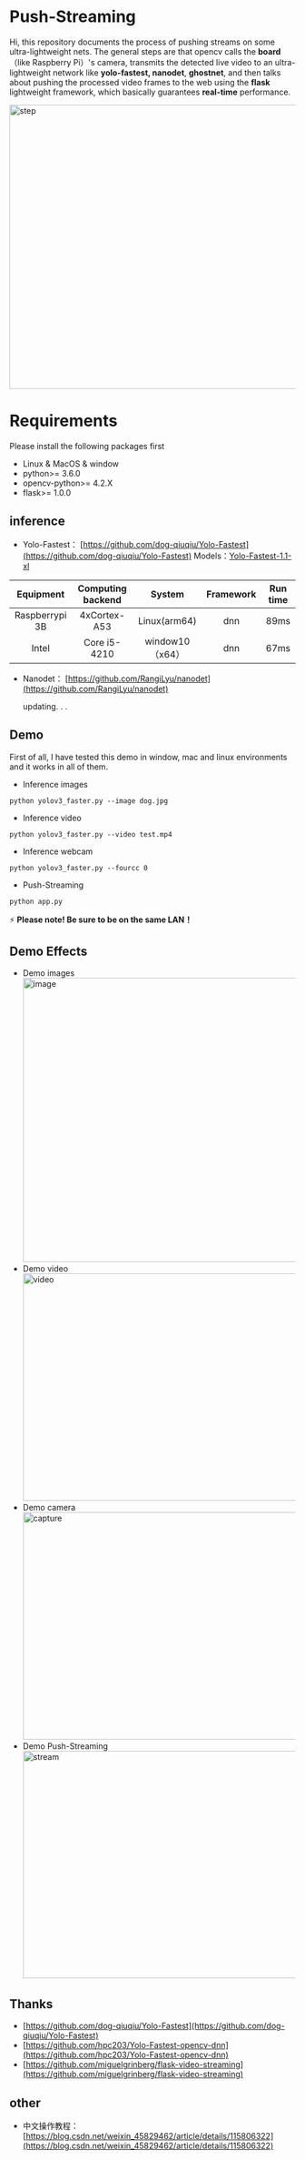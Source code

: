 # Push-Streaming

Hi, this repository documents the process of pushing streams on some ultra-lightweight nets. The general steps are that opencv calls the **board**（like Raspberry Pi）'s camera, transmits the detected live video to an ultra-lightweight network like **yolo-fastest, nanodet**, **ghostnet**, and then talks about pushing the processed video frames to the web using the **flask** lightweight framework, which basically guarantees **real-time** performance.

<img src="https://github.com/pengtougu/Push-Streaming/blob/master/result/step.png" width="700" height="500" alt="step"/><br/>

# Requirements

Please install the following packages first
-   Linux & MacOS & window
- python>= 3.6.0
- opencv-python>= 4.2.X
- flask>= 1.0.0
## inference
- Yolo-Fastest： [https://github.com/dog-qiuqiu/Yolo-Fastest](https://github.com/dog-qiuqiu/Yolo-Fastest)
    Models：[Yolo-Fastest-1.1-xl](https://github.com/dog-qiuqiu/Yolo-Fastest/tree/master/ModelZoo/yolo-fastest-1.1_coco)

Equipment | Computing backend | System | Framework | Run time
 :-----:|:-----:|:-----:|:----------:|:----:|
Raspberrypi 3B| 4xCortex-A53 | Linux(arm64) | dnn | 89ms
Intel | Core i5-4210 | window10（x64） | dnn | 67ms


- Nanodet： [https://github.com/RangiLyu/nanodet](https://github.com/RangiLyu/nanodet)


   updating. . . 



## Demo

First of all, I have tested this demo in window, mac and linux environments and it works in all of them.



-   Inference images

```python yolov3_faster.py --image dog.jpg```

-   Inference video

```python yolov3_faster.py --video test.mp4```

-   Inference webcam

```python yolov3_faster.py --fourcc 0```
-   Push-Streaming

```python app.py```

⚡  **Please note! Be sure to be on the same LAN！**
##  Demo Effects

-   Demo images
<img src="https://github.com/pengtougu/Push-Streaming/blob/master/result/dog.jpg" width="700" height="500" alt="image"/><br/>
-   Demo video
<img src="https://github.com/pengtougu/Push-Streaming/blob/master/result/video_cut.jpg" width="700" height="400" alt="video"/><br/>
-   Demo camera
<img src="https://github.com/pengtougu/Push-Streaming/blob/master/result/capture.jpg" width="700" height="400" alt="capture"/><br/>
-   Demo Push-Streaming
<img src="https://github.com/pengtougu/Push-Streaming/blob/master/result/stream.jpg" width="700" height="400" alt="stream"/><br/>

##  Thanks

-   [https://github.com/dog-qiuqiu/Yolo-Fastest](https://github.com/dog-qiuqiu/Yolo-Fastest)
-   [https://github.com/hpc203/Yolo-Fastest-opencv-dnn](https://github.com/hpc203/Yolo-Fastest-opencv-dnn)
-  [https://github.com/miguelgrinberg/flask-video-streaming](https://github.com/miguelgrinberg/flask-video-streaming)

##  other
-   中文操作教程：[https://blog.csdn.net/weixin_45829462/article/details/115806322](https://blog.csdn.net/weixin_45829462/article/details/115806322)
